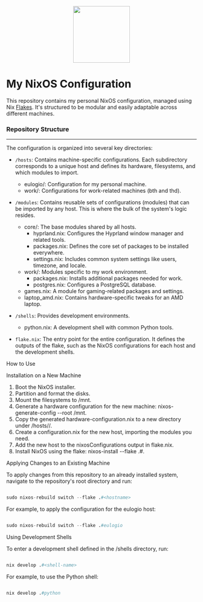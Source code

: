 <p align="center"><img src="https://i.imgur.com/X5zKxvp.png" width=150px></p>

# My NixOS Configuration

  This repository contains my personal NixOS configuration, managed using Nix [Flakes](https://nixos.wiki/wiki/Flakes). It's structured to be modular and easily adaptable
  across different machines.

  ### Repository Structure
---

  The configuration is organized into several key directories:


   - `/hosts`: Contains machine-specific configurations. Each subdirectory corresponds to a unique host and defines its hardware, filesystems, and which modules to import.
       - eulogio/: Configuration for my personal machine.
       - work/: Configurations for work-related machines (bth and thd).


   - `/modules`: Contains reusable sets of configurations (modules) that can be imported by any host. This is where the bulk of the system's logic resides.
       - core/: The base modules shared by all hosts.
           - hyprland.nix: Configures the Hyprland window manager and related tools.
           - packages.nix: Defines the core set of packages to be installed everywhere.
           - settings.nix: Includes common system settings like users, timezone, and locale.
       - work/: Modules specific to my work environment.
           - packages.nix: Installs additional packages needed for work.
           - postgres.nix: Configures a PostgreSQL database.
       - games.nix: A module for gaming-related packages and settings.
       - laptop_amd.nix: Contains hardware-specific tweaks for an AMD laptop.

   - `/shells`: Provides development environments.
       - python.nix: A development shell with common Python tools.


   - `flake.nix`: The entry point for the entire configuration. It defines the outputs of the flake, such as the NixOS configurations for each host and the development
     shells.

  How to Use

  Installation on a New Machine


   1. Boot the NixOS installer.
   2. Partition and format the disks.
   3. Mount the filesystems to /mnt.
   4. Generate a hardware configuration for the new machine: nixos-generate-config --root /mnt.
   5. Copy the generated hardware-configuration.nix to a new directory under /hosts/<new-hostname>/.
   6. Create a configuration.nix for the new host, importing the modules you need.
   7. Add the new host to the nixosConfigurations output in flake.nix.
   8. Install NixOS using the flake: nixos-install --flake .#<new-hostname>.

  Applying Changes to an Existing Machine

  To apply changes from this repository to an already installed system, navigate to the repository's root directory and run:

```nix

sudo nixos-rebuild switch --flake .#<hostname>

```


  For example, to apply the configuration for the eulogio host:


```nix

sudo nixos-rebuild switch --flake .#eulogio

```


  Using Development Shells

  To enter a development shell defined in the /shells directory, run:


```nix

nix develop .#<shell-name>

```


  For example, to use the Python shell:


```nix

nix develop .#python

```
